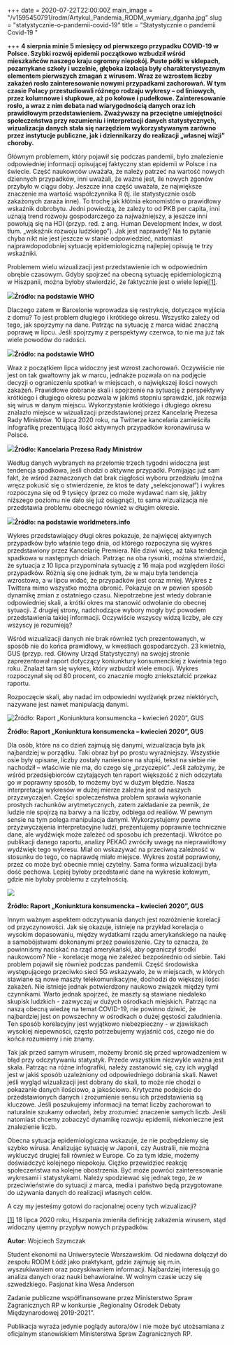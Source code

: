 +++
date = 2020-07-22T22:00:00Z
main_image = "/v1595450791/rodm/Artykul_Pandemia_RODM_wymiary_dganha.jpg"
slug = "statystycznie-o-pandemii-covid-19"
title = "Statystycznie o pandemii Covid-19 "

+++
**4 sierpnia minie 5 miesięcy od pierwszego przypadku COVID-19 w Polsce. Szybki rozwój epidemii początkowo wzbudził wśród mieszkańców naszego kraju ogromny niepokój. Puste półki w sklepach, pozamykane szkoły i uczelnie, głęboka izolacja były charakterystycznym elementem pierwszych zmagań z wirusem. Wraz ze wzrostem liczby zakażeń rosło zainteresowanie nowymi przypadkami zachorowań. W tym czasie Polacy przestudiowali różnego rodzaju wykresy – od liniowych, przez kolumnowe i słupkowe, aż po kołowe i pudełkowe. Zainteresowanie rosło, a wraz z nim debata nad wiarygodnością danych oraz ich prawidłowym przedstawieniem. Zważywszy na przeciętne umiejętności społeczeństwa przy rozumieniu i interpretacji danych statystycznych, wizualizacja danych stała się narzędziem wykorzystywanym zarówno przez instytucje publiczne, jak i dziennikarzy do realizacji „własnej wizji” choroby.**

Głównym problemem, który pojawił się podczas pandemii, było znalezienie odpowiedniej informacji opisującej faktyczny stan epidemii w Polsce i na świecie. Część naukowców uważała, że należy patrzeć na wartość nowych dziennych przypadków, inni uważali, że ważne jest, ile nowych zgonów przybyło w ciągu doby. Jeszcze inna część uważała, że największe znaczenie ma wartość współczynnika R (tj. ile statystycznie osób zakażonych zaraża inne). To trochę jak kłótnia ekonomistów o prawidłowy wskaźnik dobrobytu. Jedni powiedzą, że zależy to od PKB per capita, inni uznają trend rozwoju gospodarczego za najważniejszy, a jeszcze inni powołują się na HDI (przyp. red. z ang. Human Development Index, w dosł. tłum. „wskaźnik rozwoju ludzkiego”). Jak jest naprawdę? Na to pytanie chyba nikt nie jest jeszcze w stanie odpowiedzieć, natomiast najprawdopodobniej sytuację epidemiologiczną najlepiej opisują te trzy wskaźniki.

Problemem wielu wizualizacji jest przedstawienie ich w odpowiednim obrębie czasowym. Gdyby spojrzeć na obecną sytuację epidemiologiczną w Hiszpanii, można byłoby stwierdzić, że faktycznie jest o wiele lepiej[\[1\]](#_ftn1).

![](https://res.cloudinary.com/inspro/image/upload/v1595451439/rodm/zaka%C5%BCenia_covid_shz82o.png)**Źródło: na podstawie WHO**

Dlaczego zatem w Barcelonie wprowadza się restrykcje, dotyczące wyjścia z domu? To jest problem długiego i krótkiego okresu. Wszystko zależy od tego, jak spojrzymy na dane. Patrząc na sytuację z marca widać znaczną poprawę w lipcu. Jeśli spojrzymy z perspektywy czerwca, to nie ma już tak wiele powodów do radości.

![](https://res.cloudinary.com/inspro/image/upload/v1595451602/rodm/zaka%C5%BCenia_hiszpania_euuv7w.png)**Źródło: na podstawie WHO**

Wraz z początkiem lipca widoczny jest wzrost zachorowań. Oczywiście nie jest on tak gwałtowny jak w marcu, jednakże pozwala on na podjęcie decyzji o ograniczeniu spotkań w miejscach, o największej ilości nowych zakażeń. Prawidłowe dobranie skali i spojrzenie na sytuację z perspektywy krótkiego i długiego okresu pozwala w jakimś stopniu sprawdzić, jak rozwija się wirus w danym miejscu. Wykorzystanie krótkiego i długiego okresu znalazło miejsce w wizualizacji przedstawionej przez Kancelarię Prezesa Rady Ministrów. 10 lipca 2020 roku, na Twitterze kancelaria zamieściła infografikę prezentującą ilość aktywnych przypadków koronawirusa w Polsce.

![](https://res.cloudinary.com/inspro/image/upload/v1595451762/rodm/KPRM_fhxdj1.jpg)**Źródło: Kancelaria Prezesa Rady Ministrów**

Według danych wybranych na przełomie trzech tygodni widoczna jest tendencja spadkowa, jeśli chodzi o aktywne przypadki. Pomijając już sam fakt, że wśród zaznaczonych dat brak ciągłości wyboru przedziału (można wręcz pokusić się o stwierdzenie, że ktoś te daty „selekcjonował”) i wykres rozpoczyna się od 9 tysięcy (przez co może wydawać nam się, jakby niższego poziomu nie dało się już osiągnąć), to sama wizualizacja nie przedstawia problemu obecnego również w długim okresie.

![](https://res.cloudinary.com/inspro/image/upload/v1595451941/rodm/Covid_Polska_srawta.png)**Źródło: na podstawie worldmeters.info**

Wykres przedstawiający długi okres pokazuje, że najwięcej aktywnych przypadków było właśnie tego dnia, od którego rozpoczyna się wykres przedstawiony przez Kancelarię Premiera. Nie dziwi więc, aż taka tendencja spadkowa w następnych dniach. Patrząc na oba rysunki, można stwierdzić, że sytuacja z 10 lipca przypominała sytuację z 16 maja pod względem ilości przypadków. Różnią się one jednak tym, że w maju była tendencja wzrostowa, a w lipcu widać, że przypadków jest coraz mniej. Wykres z Twittera mimo wszystko można obronić. Pokazuje on w pewien sposób dynamikę zmian z ostatniego czasu. Niepotrzebne jest wtedy dobranie odpowiedniej skali, a krótki okres ma stanowić odwołanie do obecnej sytuacji. Z drugiej strony, nadchodzące wybory mogły być powodem przedstawienia takiej informacji. Oczywiście wszyscy widzą liczby, ale czy wszyscy je rozumieją?

Wśród wizualizacji danych nie brak również tych prezentowanych, w sposób nie do końca prawidłowy, w kwestiach gospodarczych. 23 kwietnia, GUS (przyp. red. Główny Urząd Statystyczny) na swojej stronie zaprezentował raport dotyczący koniunktury konsumenckiej z kwietnia tego roku. Znalazł tam się wykres, który wzbudził wiele emocji. Wykres rozpoczynał się od 80 procent, co znacznie mogło zniekształcić przekaz raportu.

Rozpoczęcie skali, aby nadać im odpowiedni wydźwięk przez niektórych, nazywane jest nawet manipulacją danymi.

![Źródło: Raport „Koniunktura konsumencka – kwiecień 2020”, GUS](https://res.cloudinary.com/inspro/image/upload/v1595452080/rodm/wykres_5_bgydhy.png "Źródło: Raport „Koniunktura konsumencka – kwiecień 2020”, GUS")

**Źródło: Raport „Koniunktura konsumencka – kwiecień 2020”, GUS**

Dla osób, które na co dzień zajmują się danymi, wizualizacja była jak najbardziej w porządku. Taki obraz był po prostu wyraźniejszy. Wszystkie osie były opisane, liczby zostały naniesione na słupki, tekst na siebie nie nachodził – właściwie nie ma, do czego się „przyczepić”. Jeśli założymy, że wśród przedsiębiorców czytających ten raport większość z nich odczytała go w poprawny sposób, to możemy być w dużym błędzie. Nasza interpretacja wykresów w dużej mierze zależna jest od naszych przyzwyczajeń. Części społeczeństwa problem sprawia wykonanie prostych rachunków arytmetycznych, zatem zakładanie za pewnik, że ludzie nie spojrzą na barwy a na liczby, odbiega od realiów. W pewnym sensie na tym polega manipulacja danymi. Wykorzystujemy pewne przyzwyczajenia interpretacyjne ludzi, prezentujemy poprawnie technicznie dane, ale wydźwięk może zależeć od sposobu ich prezentacji. Wkrótce po publikacji danego raportu, analizy PEKAO zwróciły uwagę na nieprawidłowy wydźwięk tego wykresu. Miał on wskazywać na przeciwną zależność w stosunku do tego, co naprawdę miało miejsce. Wykres został poprawiony, przez co może być obecnie mniej czytelny. Sama forma wizualizacji była dość pechowa. Lepiej byłoby przedstawić dane na wykresie kołowym, gdzie nie byłoby problemu z czytelnością.

![](https://res.cloudinary.com/inspro/image/upload/v1595495390/rodm/Wykres_5_RODM_xhabav.jpg)

**Źródło: Raport „Koniunktura konsumencka – kwiecień 2020”, GUS**

Innym ważnym aspektem odczytywania danych jest rozróżnienie korelacji od przyczynowości. Jak się okazuje, istnieje na przykład korelacja o wysokim dopasowaniu, między wydatkami rządu amerykańskiego na naukę a samobójstwami dokonanymi przez powieszenie. Czy to oznacza, że powinniśmy naciskać na rząd amerykański, aby ograniczył środki naukowcom? Nie - korelacje mogą nie zależeć bezpośrednio od siebie. Taki problem pojawił się również podczas pandemii. Część środowiska występującego przeciwko sieci 5G wskazywało, że w miejscach, w których stawiane są nowe maszty telekomunikacyjne, dochodzi do większej ilości zakażeń. Nie istnieje jednak potwierdzony naukowo związek między tymi czynnikami. Warto jednak spojrzeć, że maszty są stawiane niedaleko skupisk ludzkich - zazwyczaj w dużych ośrodkach miejskich. Patrząc na naszą obecną wiedzę na temat COVID-19, nie powinno dziwić, że najbardziej jest on powszechny w ośrodkach o dużej gęstości zaludnienia. Ten sposób korelacyjny jest wyjątkowo niebezpieczny - w zjawiskach wysokiej niepewności, często potrzebujemy wyjaśnić coś, czego nie do końca rozumiemy i nie znamy.

Tak jak przed samym wirusem, możemy bronić się przed wprowadzeniem w błąd przy odczytywaniu statystyk. Przede wszystkim niezwykle ważna jest skala. Patrząc na różne infografiki, należy zastanowić się, czy ich wygląd jest w jakiś sposób uzależniony od odpowiedniego dobrania skali. Nawet jeśli wygląd wizualizacji jest dobrany do skali, to może nie chodzi o pokazanie danych ilościowo, a jakościowo. Krytyczne podejście do przedstawionych danych i zrozumienie sensu ich przedstawienia są kluczowe. Jeśli poszukujemy informacji na temat liczby zachorowań to naturalnie szukamy odwołań, żeby zrozumieć znaczenie samych liczb. Jeśli natomiast chcemy zobaczyć dynamikę rozwoju epidemii, niekonieczne jest znalezienie liczb.

Obecna sytuacja epidemiologiczna wskazuje, że nie pozbędziemy się szybko wirusa. Analizując sytuację w Japonii, czy Australii, nie można wykluczyć drugiej fali również w Europe. Co za tym idzie, możemy doświadczyć kolejnego niepokoju. Ciężko przewidzieć reakcję społeczeństwa na kolejne obostrzenia. Być może powróci zainteresowanie wykresami i statystykami. Należy spodziewać się jednak tego, że w przeciwieństwie do sytuacji z marca, media i państwo będą przygotowane do używania danych do realizacji własnych celów.

A czy my jesteśmy gotowi do racjonalnej oceny tych wizualizacji?

[\[1\]](#_ftnref1) 18 lipca 2020 roku, Hiszpania zmieniła definicję zakażenia wirusem, stąd widoczny ujemny przypływ nowych przypadków.

**Autor**: Wojciech Szymczak 

Student ekonomii na Uniwersytecie Warszawskim. Od niedawna dołączył do zespołu RODM Łódź jako praktykant, gdzie zajmuję się m.in. wyszukiwaniem oraz pozyskiwaniem informacji. Najbardziej interesują go analiza danych oraz nauki behawioralne. W wolnym czasie uczy się szwedzkiego. Pasjonat kina Wesa Anderson

Zadanie publiczne współfinansowane przez Ministerstwo Spraw Zagranicznych RP w konkursie „Regionalny Ośrodek Debaty Międzynarodowej 2019-2021”.

Publikacja wyraża jedynie poglądy autora/ów i nie może być utożsamiana z oficjalnym stanowiskiem Ministerstwa Spraw Zagranicznych RP.